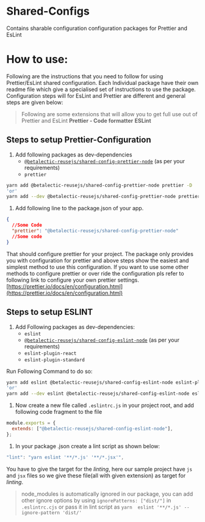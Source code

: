 # Shared-Configs

Contains sharable configuration configuration packages for Prettier and EsLint

# How to use:

Following are the instructions that you need to follow for using Prettier/EsLint shared configuration. Each Individual package have their own readme file which give a specialised set of instructions to use the package. Configuration steps will for EsLint and Prettier are different and general steps are given below:

> Following are some extensions that will allow you to get full use out of Prettier and EsLint
> **Prettier - Code formatter**
> **ESLint**

## Steps to setup Prettier-Configuration

1. Add following packages as dev-dependencies
   - [`@betalectic-reusejs/shared-config-prettier-node`](https://www.npmjs.com/package/@betalectic-reusejs/shared-config-prettier-node) (as per your requirements)
   - `prettier`

```bash
yarn add @betalectic-reusejs/shared-config-prettier-node prettier -D
'or'
yarn add --dev @betalectic-reusejs/shared-config-prettier-node prettier
```

1. Add following line to the package.json of your app.

```json
{
  //Some Code
  "prettier": "@betalectic-reusejs/shared-config-prettier-node"
  //Some code
}
```

That should configure prettier for your project. The package only provides you with configuration for prettier and above steps show the easiest and simplest method to use this configuration. If you want to use some other methods to configure prettier or over ride the configuration pls refer to following link to configure your own prettier settings. [https://prettier.io/docs/en/configuration.html](https://prettier.io/docs/en/configuration.html)

## Steps to setup ESLINT

1. Add Following packages as dev-dependencies:
   - `eslint`
   - [`@betalectic-reusejs/shared-config-eslint-node`](https://www.npmjs.com/package/@betalectic-reusejs/shared-config-eslint-node) (as per your requirements)
   - `eslint-plugin-react`
   - `eslint-plugin-standard`

Run Following Command to do so:

```bash
yarn add eslint @betalectic-reusejs/shared-config-eslint-node eslint-plugin-react eslint-plugin-standard -D
'or'
yarn add --dev eslint @betalectic-reusejs/shared-config-eslint-node eslint-plugin-react eslint-plugin-standard
```

1. Now create a new file called `.eslintrc.js` in your project root, and add following code fragment to the file

```jsx
module.exports = {
  extends: ["@betalectic-reusejs/shared-config-eslint-node"],
};
```

1. In your package .json create a lint script as shown below:

```jsx
"lint": "yarn eslint '**/*.js' '**/*.jsx'",
```

You have to give the target for the _linting_, here our sample project have `js` and `jsx` files so we give these file(all with given extension) as target for _linting_.

> node_modules is automatically ignored in our package, you can add other ignore options by using `ignorePatterns: ["dist/"]` in `.eslintrc.cjs` or pass it in lint script as `yarn  eslint '**/*.js' --ignore-pattern 'dist/'`

